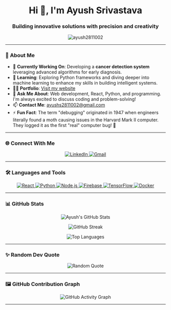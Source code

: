 <h1 align="center">Hi 👋, I'm Ayush Srivastava</h1>
<h3 align="center">Building innovative solutions with precision and creativity</h3>

<p align="center">
  <img src="https://komarev.com/ghpvc/?username=ayush2811002&label=Profile%20views&color=0e75b6&style=flat" alt="ayush2811002" />
</p>

---

### 🌟 **About Me**

- 🔭 **Currently Working On**: Developing a **cancer detection system** leveraging advanced algorithms for early diagnosis.  
- 🌱 **Learning**: Exploring Python frameworks and diving deeper into machine learning to enhance my skills in building intelligent systems.  
- 👨‍💻 **Portfolio**: [Visit my website](https://ayushsrivastava2023.netlify.app/)  
- 💬 **Ask Me About**: Web development, React, Python, and programming. I'm always excited to discuss coding and problem-solving!  
- 📫 **Contact Me**: ayushs2811002@gmail.com  
- ⚡ **Fun Fact**: The term "debugging" originated in 1947 when engineers literally found a moth causing issues in the Harvard Mark II computer. They logged it as the first "real" computer bug! 🐛  

---

### 🌐 **Connect With Me**

<p align="center">
  <a href="https://www.linkedin.com/in/ayush-srivastava-000a2b16b/" target="_blank">
    <img src="https://img.shields.io/badge/LinkedIn-%230077B5.svg?style=for-the-badge&logo=linkedin&logoColor=white" alt="LinkedIn">
  </a>
  <a href="mailto:ayushs2811002@gmail.com">
    <img src="https://img.shields.io/badge/Email-D14836?style=for-the-badge&logo=gmail&logoColor=white" alt="Gmail">
  </a>
</p>

---

### 🛠 **Languages and Tools**

<p align="center">
  <a href="https://reactjs.org/" target="_blank">
    <img src="https://img.shields.io/badge/React-%2320232a.svg?style=for-the-badge&logo=react&logoColor=%2361DAFB" alt="React">
  </a>
  <a href="https://www.python.org/" target="_blank">
    <img src="https://img.shields.io/badge/Python-%2314354C.svg?style=for-the-badge&logo=python&logoColor=white" alt="Python">
  </a>
  <a href="https://nodejs.org/" target="_blank">
    <img src="https://img.shields.io/badge/Node.js-%2343853D.svg?style=for-the-badge&logo=node.js&logoColor=white" alt="Node.js">
  </a>
  <a href="https://firebase.google.com/" target="_blank">
    <img src="https://img.shields.io/badge/Firebase-%23FFCA28.svg?style=for-the-badge&logo=firebase&logoColor=white" alt="Firebase">
  </a>
  <a href="https://www.tensorflow.org/" target="_blank">
    <img src="https://img.shields.io/badge/TensorFlow-%23FF6F00.svg?style=for-the-badge&logo=tensorflow&logoColor=white" alt="TensorFlow">
  </a>
  <a href="https://www.docker.com/" target="_blank">
    <img src="https://img.shields.io/badge/Docker-%230db7ed.svg?style=for-the-badge&logo=docker&logoColor=white" alt="Docker">
  </a>
</p>

---

### 📊 **GitHub Stats**

<p align="center">
  <img src="https://github-readme-stats.vercel.app/api?username=ayush2811002&show_icons=true&theme=radical" alt="Ayush's GitHub Stats" />
</p>

<p align="center">
  <img src="https://github-readme-streak-stats.herokuapp.com/?user=ayush2811002&theme=radical" alt="GitHub Streak" />
</p>

<p align="center">
  <img src="https://github-readme-stats.vercel.app/api/top-langs/?username=ayush2811002&layout=compact&theme=radical" alt="Top Languages" />
</p>

---

### ✨ **Random Dev Quote**

<p align="center">
  <img src="https://quotes-github-readme.vercel.app/api?type=horizontal&theme=radical" alt="Random Quote" />
</p>

---

### 🖼️ **GitHub Contribution Graph**

<p align="center">
  <img src="https://github-readme-activity-graph.vercel.app/graph?username=ayush2811002&bg_color=1a1b27&color=f8d866&line=6a3bbc&point=6a3bbc&area=true&hide_border=true" alt="GitHub Activity Graph" />
</p>

---
